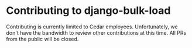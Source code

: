 # Contributing to django-bulk-load
Contributing is currently limited to Cedar employees. Unfortunately,
we don't have the bandwidth to review other contributions at this time. All
PRs from the public will be closed.